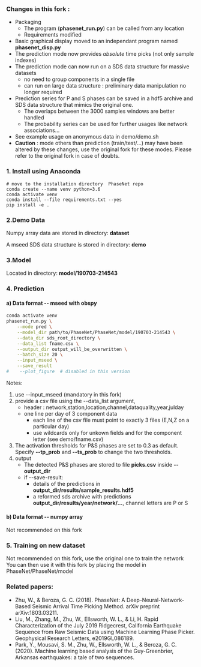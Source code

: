 ### Changes in this fork : 
- Packaging
    - The program (**phasenet_run.py**) can be called from any location
    - Requirements modified
- Basic graphical display moved to an independant program named **phasenet_disp.py**    
- The prediction mode now provides *absolute* time picks (not only sample indexes)      
- The prediction mode can now run on a SDS data structure for massive datasets
    - no need to group components in a single file  
    - can run on large data structure : preliminary data manipulation no longer required  
- Prediction series for P and S phases can be saved in a hdf5 archive and SDS data structure that mimics the original one.    
    - The overlaps between the 3000 samples windows are better handled  
    - The probability series can be used for further usages like network associations...
- See example usage on anonymous data in demo/demo.sh                   
- **Caution** : mode others than prediction (train/test/...) may have been altered by these changes, use the original fork for these modes. 
Please refer to the original fork in case of doubts. 

### 1. Install using Anaconda
```
# move to the installation directory  PhaseNet repo
conda create --name venv python=3.6
conda activate venv
conda install --file requirements.txt --yes
pip install -e .
```


### 2.Demo Data

Numpy array data are stored in directory: **dataset**

A mseed SDS data structure is stored in directory: **demo**

### 3.Model
Located in directory: **model/190703-214543**

### 4. Prediction 

#### a) Data format -- mseed with obspy
 
~~~bash
conda activate venv
phasenet_run.py \
    --mode pred \
    --model_dir path/to/PhaseNet/PhaseNet/model/190703-214543 \
    --data_dir sds_root_directory \
    --data_list fname.csv \
    --output_dir output_will_be_overwritten \
    --batch_size 20 \
    --input_mseed \
    --save_result
#    --plot_figure  # disabled in this version
~~~

Notes:

1. use --input_mseed (mandatory in this fork)  
2. provide a csv file using the --data_list argument,  
    - header : network,station,location,channel,dataquality,year,julday  
    - one line per day of 3 component data 
        - each line of the csv file must point to exactly 3 files (E,N,Z on a particular day)  
        - use wildcards only for unkown fields and for the component letter (see demo/fname.csv)  
3. The activation thresholds for P&S phases are set to 0.3 as default. Specify **--tp_prob** and **--ts_prob** to change the two thresholds.
4. output  
    - The detected P&S phases are stored to file **picks.csv** inside **--output_dir**
    - if --save-result:  
        - details of the predictions in **output_dir/results/sample_results.hdf5**  
        - a reformed sds archive with predictions **output_dir/results/year/network/...**, channel letters are P or S

 

#### b) Data format -- numpy array
Not recommended on this fork

### 5. Training on new dataset
Not recommended on this fork, use the original one to train the network   
You can then use it with this fork by placing the model in PhaseNet/PhaseNet/model

### Related papers:
- Zhu, W., & Beroza, G. C. (2018). PhaseNet: A Deep-Neural-Network-Based Seismic Arrival Time Picking Method. arXiv preprint arXiv:1803.03211.
- Liu, M., Zhang, M., Zhu, W., Ellsworth, W. L., & Li, H. Rapid Characterization of the July 2019 Ridgecrest, California Earthquake Sequence from Raw Seismic Data using Machine Learning Phase Picker. Geophysical Research Letters, e2019GL086189.
- Park, Y., Mousavi, S. M., Zhu, W., Ellsworth, W. L., & Beroza, G. C. (2020). Machine learning based analysis of the Guy-Greenbrier, Arkansas earthquakes: a tale of two sequences.

